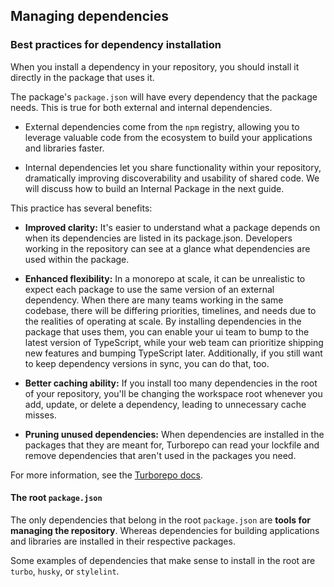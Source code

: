 ## Managing dependencies

### Best practices for dependency installation

When you install a dependency in your repository, you should install it directly in the package that uses it. 

The package's `package.json` will have every dependency that the package needs. This is true for both external and internal dependencies.

- External dependencies come from the `npm` registry, allowing you to leverage valuable code from the ecosystem to build your applications and libraries faster.

- Internal dependencies let you share functionality within your repository, dramatically improving discoverability and usability of shared code. We will discuss how to build an Internal Package in the next guide.

This practice has several benefits:

- **Improved clarity:** It's easier to understand what a package depends on when its dependencies are listed in its package.json. Developers working in the repository can see at a glance what dependencies are used within the package.

- **Enhanced flexibility:** In a monorepo at scale, it can be unrealistic to expect each package to use the same version of an external dependency. When there are many teams working in the same codebase, there will be differing priorities, timelines, and needs due to the realities of operating at scale. By installing dependencies in the package that uses them, you can enable your ui team to bump to the latest version of TypeScript, while your web team can prioritize shipping new features and bumping TypeScript later. Additionally, if you still want to keep dependency versions in sync, you can do that, too.

- **Better caching ability:** If you install too many dependencies in the root of your repository, you'll be changing the workspace root whenever you add, update, or delete a dependency, leading to unnecessary cache misses.

- **Pruning unused dependencies:** When dependencies are installed in the packages that they are meant for, Turborepo can read your lockfile and remove dependencies that aren't used in the packages you need.

For more information, see the [Turborepo docs](https://turbo.build/repo/docs/crafting-your-repository/managing-dependencies).

#### The root `package.json`

The only dependencies that belong in the root `package.json` are **tools for managing the repository**. 
Whereas dependencies for building applications and libraries are installed in their respective packages. 

Some examples of dependencies that make sense to install in the root are `turbo`, `husky`, or `stylelint`.